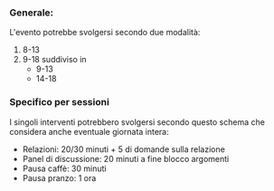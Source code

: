 ### Generale:
L'evento potrebbe svolgersi secondo due modalità:
1. 8-13
1. 9-18 suddiviso in
	- 9-13
	- 14-18

### Specifico per sessioni
I singoli interventi potrebbero svolgersi secondo questo schema che considera anche eventuale giornata intera:
- Relazioni: 20/30 minuti + 5 di domande sulla relazione
- Panel di discussione: 20 minuti a fine blocco argomenti
- Pausa caffè: 30 minuti
- Pausa pranzo: 1 ora